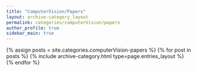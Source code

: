 ```yaml
---
title: "ComputerVision/Papers"
layout: archive-category_layout
permalink: categories/computerVision/papers
author_profile: true
sidebar_main: true
---
```



{% assign posts = site.categories.computerVision-papers %}
{% for post in posts %} {% include archive-category.html type=page.entries_layout %} {% endfor %}